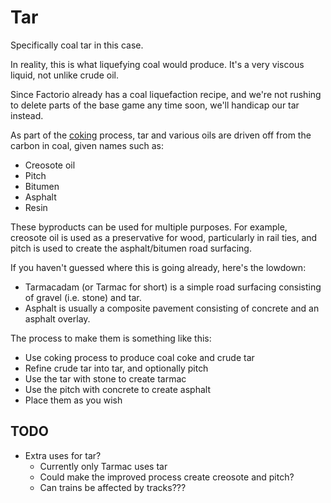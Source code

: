 # Tar #

Specifically coal tar in this case.

In reality, this is what liquefying coal would produce. It's a very viscous
liquid, not unlike crude oil.

Since Factorio already has a coal liquefaction recipe, and we're not rushing to
delete parts of the base game any time soon, we'll handicap our tar instead.

As part of the [coking] process, tar and various oils are driven off from the
carbon in coal, given names such as:
- Creosote oil
- Pitch
- Bitumen
- Asphalt
- Resin

These byproducts can be used for multiple purposes. For example, creosote oil
is used as a preservative for wood, particularly in rail ties, and pitch is
used to create the asphalt/bitumen road surfacing.

If you haven't guessed where this is going already, here's the lowdown:
- Tarmacadam (or Tarmac for short) is a simple road surfacing consisting of
  gravel (i.e. stone) and tar.
- Asphalt is usually a composite pavement consisting of concrete and an asphalt
  overlay.

The process to make them is something like this:
- Use coking process to produce coal coke and crude tar
- Refine crude tar into tar, and optionally pitch
- Use the tar with stone to create tarmac
- Use the pitch with concrete to create asphalt
- Place them as you wish

[coking]: coke.md

## TODO ##

- Extra uses for tar?
  - Currently only Tarmac uses tar
  - Could make the improved process create creosote and pitch?
  - Can trains be affected by tracks???
